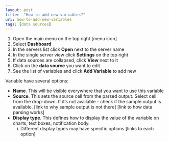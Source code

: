 ```yaml
---
layout: post
title:  "How to add new variables?"
uri: how-to-add-new-variables
tags: [data sources]
---
```


<ol>
    <li>Open the main menu on the top right [menu icon]</li>
    <li>Select <strong>Dashboard</strong></li>
    <li>In the servers list click <strong>Open</strong> next to the server name</li>
    <li>In the single server view click <strong>Settings</strong> on the top right</li>
    <li>If data sources are collapsed, click <strong>View</strong> next to it</li>
    <li>Click on the <strong>data source</strong> you want to edit</li>
    <li>See the list of variables and click <strong>Add Variable</strong> to add new</li>
</ol>

<!--more-->

<p>
    Variable have several options:
</p>
<ul>
    <li>
        <strong>Name</strong>. This will be visible everywhere that you want to use this variable
    </li>
    <li>
        <strong>Source</strong>. This sets the source cell from the parsed output. Select cell from the drop-down. If
        it’s not available - check if the sample output is available. [link to why sample output is not there] [link to
        how data parsing works]
    </li>
    <li>
        <strong>Display type</strong>. This defines how to display the value of the variable on charts, text boxes,
        notification body.
        <ol type="i">
            <li>Different display types may have specific options [links to each option]</li>
        </ol>
    </li>
</ul>
